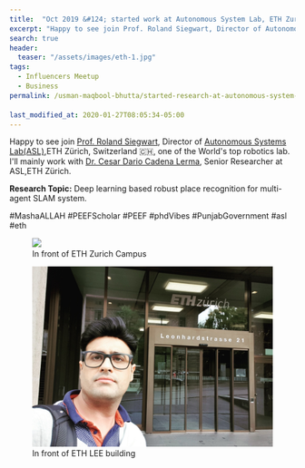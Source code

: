 ```yaml
---
title:  "Oct 2019 &#124; started work at Autonomous System Lab, ETH Zurich, Switzerland "
excerpt: "Happy to see join Prof. Roland Siegwart, Director of Autonomous Systems Lab(ASL),ETH Zürich, Switzerland 🇨🇭, one of the World's top robotics lab. I'll mainly work with Dr. Cesar Dario Cadena Lerma, Senior Researcher at ASL,ETH Zürich"
search: true
header:
  teaser: "/assets/images/eth-1.jpg"
tags: 
  - Influencers Meetup
  - Business
permalink: /usman-maqbool-bhutta/started-research-at-autonomous-system-lab-eth-zurich

last_modified_at: 2020-01-27T08:05:34-05:00
---
```

Happy to see join [Prof. Roland Siegwart](https://asl.ethz.ch/the-lab.html), Director of [Autonomous Systems Lab(ASL)](https://asl.ethz.ch/),ETH Zürich, Switzerland 🇨🇭, one of the World's top robotics lab. I'll mainly work with [Dr. Cesar Dario Cadena Lerma](http://n.ethz.ch/~cesarc/), Senior Researcher at ASL,ETH Zürich.

**Research Topic:** Deep learning based robust place recognition for multi-agent SLAM system.

#MashaALLAH #PEEFScholar #PEEF #phdVibes #PunjabGovernment #asl #eth

<figure>
    <a href="/assets/images/eth-1.jpg"><img src="/assets/images/eth-1.jpg"></a>
    <figcaption>In front of ETH Zurich Campus</figcaption>
</figure>


<figure>
    <a href="/assets/images/eth-2.jpg"><img src="/assets/images/eth-2.jpg"></a>
    <figcaption>In front of ETH LEE building</figcaption>
</figure>
